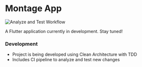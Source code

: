 # Montage App

![Analyze and Test Workflow](https://github.com/asadmansr/montage-flutter/workflows/Analyze%20and%20Test%20Workflow/badge.svg)

A Flutter application currently in development. Stay tuned!

### Development
- Project is being developed using Clean Architecture with TDD
- Includes CI pipeline to analyze and test new changes
